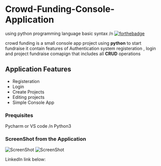 # Crowd-Funding-Console-Application
using python programming language basic syntax
/n
[![forthebadge](https://forthebadge.com/images/badges/made-with-python.svg)](https://forthebadge.com)

crowd funding is a small console app  project using **python**  to start fundraise it contain features of Authentication system registeration , login and  project fundraise comapign that includes all **CRUD** operations

## Application Features
* Registeration 
* Login
* Create Projects
* Editing projects
* Simple Console App

### Prequisites
Pycharm or VS code
/n
Python3


### ScreenShot from the Application
![ScreenShot](https://i.ibb.co/nwsFPS3/Screenshot-from-2022-12-23-06-46-17.png)
![ScreenShot](https://i.ibb.co/Zz6zw2S/Screenshot-from-2022-12-23-06-50-02.png)

LinkedIn link below:

